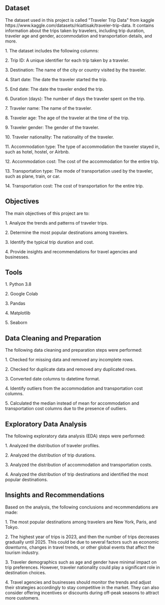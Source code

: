 <h2>Dataset</h2>
<p>The dataset used in this project is called "Traveler Trip Data" from kaggle https://www.kaggle.com/datasets/rkiattisak/traveler-trip-data. It contains information about the trips taken by travelers, including trip duration, traveler age and gender, accommodation and transportation details, and more.</p>
<p>1. The dataset includes the following columns:</p>
<p>2. Trip ID: A unique identifier for each trip taken by a traveler.</p>
<p>3. Destination: The name of the city or country visited by the traveler.</p>
<p>4. Start date: The date the traveler started the trip.</p>
<p>5. End date: The date the traveler ended the trip.</p>
<p>6. Duration (days): The number of days the traveler spent on the trip.</p>
<p>7. Traveler name: The name of the traveler.</p>
<p>8. Traveler age: The age of the traveler at the time of the trip.</p>
<p>9. Traveler gender: The gender of the traveler.</p>
<p>10. Traveler nationality: The nationality of the traveler.</p>
<p>11. Accommodation type: The type of accommodation the traveler stayed in, such as hotel, hostel, or Airbnb.</p>
<p>12. Accommodation cost: The cost of the accommodation for the entire trip.</p>
<p>13. Transportation type: The mode of transportation used by the traveler, such as plane, train, or car.</p>
<p>14. Transportation cost: The cost of transportation for the entire trip.</p>

<h2>Objectives</h2>
<p>The main objectives of this project are to:</p>

<p>1. Analyze the trends and patterns of traveler trips.</p>
<p>2. Determine the most popular destinations among travelers.</p>
<p>3. Identify the typical trip duration and cost.</p>
<p>4. Provide insights and recommendations for travel agencies and businesses.</p>

<h2>Tools</h2>
<p>1. Python 3.8</p>
<p>2. Google Colab</p>
<p>3. Pandas</p>
<p>4. Matplotlib</p>
<p>5. Seaborn</p>

<h2>Data Cleaning and Preparation</h2>
<p>The following data cleaning and preparation steps were performed:</p>

<p>1. Checked for missing data and removed any incomplete rows.</p>
<p>2. Checked for duplicate data and removed any duplicated rows.</p>
<p>3. Converted date columns to datetime format.</p>
<p>4. Identify outliers from the accommodation and transportation cost columns.</p>
<p>5. Calculated the median instead of mean for accommodation and transportation cost columns due to the presence of outliers.</p>

<h2>Exploratory Data Analysis</h2>
<p>The following exploratory data analysis (EDA) steps were performed:</p>

<p>1. Analyzed the distribution of traveler profiles.</p>
<p>2. Analyzed the distribution of trip durations.</p>
<p>3. Analyzed the distribution of accommodation and transportation costs.</p>
<p>4. Analyzed the distribution of trip destinations and identified the most popular destinations.</p>

<h2>Insights and Recommendations</h2>
<p>Based on the analysis, the following conclusions and recommendations are made:</p>

<p>1. The most popular destinations among travelers are New York, Paris, and Tokyo.</p>
<p>2. The highest year of trips is 2023, and then the number of trips decreases gradually until 2025. This could be due to several factors such as economic downturns, changes in travel trends, or other global events that affect the tourism industry.</p>
<p>3. Traveler demographics such as age and gender have minimal impact on trip preferences. However, traveler nationality could play a significant role in destination choices.</p>
<p>4. Travel agencies and businesses should monitor the trends and adjust their strategies accordingly to stay competitive in the market. They can also consider offering incentives or discounts during off-peak seasons to attract more customers.</p>
